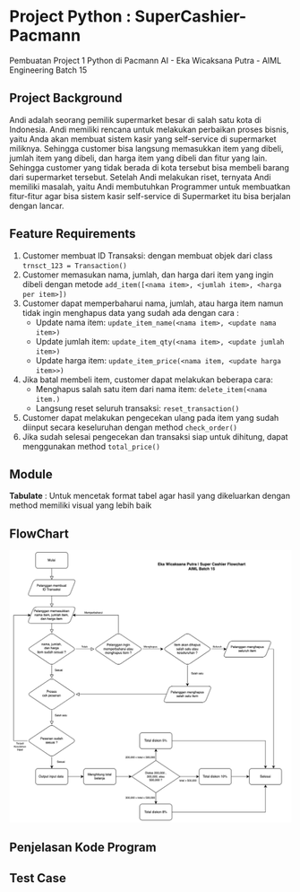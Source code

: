 # Project Python : SuperCashier-Pacmann
Pembuatan Project 1 Python di Pacmann AI - Eka Wicaksana Putra - AIML Engineering Batch 15

## Project Background
Andi adalah seorang pemilik supermarket besar di salah satu kota di Indonesia. Andi memiliki
rencana untuk melakukan perbaikan proses bisnis, yaitu Anda akan membuat sistem kasir yang
self-service di supermarket miliknya. Sehingga customer bisa langsung memasukkan item yang
dibeli, jumlah item yang dibeli, dan harga item yang dibeli dan fitur yang lain.
Sehingga customer yang tidak berada di kota tersebut bisa membeli barang dari supermarket
tersebut. Setelah Andi melakukan riset, ternyata Andi memiliki masalah, yaitu Andi membutuhkan
Programmer untuk membuatkan fitur-fitur agar bisa sistem kasir self-service di Supermarket itu
bisa berjalan dengan lancar.

## Feature Requirements
1. Customer membuat ID Transaksi: dengan membuat objek dari class `trnsct_123 = Transaction()`
2. Customer memasukan nama, jumlah, dan harga dari item yang ingin dibeli dengan metode `add_item([<nama item>, <jumlah item>, <harga per item>])`
3. Customer dapat memperbaharui nama, jumlah, atau harga item namun tidak ingin menghapus data yang sudah ada dengan cara :
   - Update nama item: `update_item_name(<nama item>, <update nama item>)`
   - Update jumlah item: `update_item_qty(<nama item>, <update jumlah item>)`
   - Update harga item: `update_item_price(<nama item, <update harga item>>)`
4. Jika batal membeli item, customer dapat melakukan beberapa cara:
   - Menghapus salah satu item dari nama item: `delete_item(<nama item.)`
   - Langsung reset seluruh transaksi: `reset_transaction()`
5. Customer dapat melakukan pengecekan ulang pada item yang sudah diinput secara keseluruhan dengan method `check_order()`
6. Jika sudah selesai pengecekan dan transaksi siap untuk dihitung, dapat menggunakan method `total_price()`

## Module
**Tabulate** : Untuk mencetak format tabel agar hasil yang dikeluarkan dengan method memiliki visual yang lebih baik

## FlowChart
![Flowchart](https://github.com/Ekawicaksana/python-SuperCashier-Pacmann/blob/085604bd5aa0bbf425d0f233c43a8f05f91250cf/Screenshot%202023-09-10%20at%2019.22.08.png)

## Penjelasan Kode Program



## Test Case
